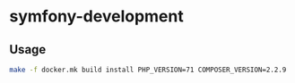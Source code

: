 # symfony-development

## Usage
```sh
make -f docker.mk build install PHP_VERSION=71 COMPOSER_VERSION=2.2.9
```
